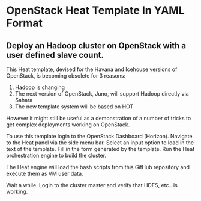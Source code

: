 OpenStack Heat Template In YAML Format
======

Deploy an Hadoop cluster on OpenStack with a user defined slave count.
------

This Heat template, devised for the Havana and Icehouse versions of OpenStack,
is becoming obsolete for 3 reasons:
1. Hadoop is changing
2. The next version of OpenStack, Juno, will support Hadoop directly via Sahara
3. The new template system will be based on HOT

However it might still be useful as a demonstration of a number of tricks
to get complex deployments working on OpenStack.

To use this template login to the OpenStack Dashboard (Horizon).
Navigate to the Heat panel via the side menu bar.
Select an input option to load in the text of the template.
Fill in the form generated by the template.
Run the Heat orchestration engine to build the cluster.

The Heat engine will load the bash scripts from this GitHub repository
and execute them as VM user data.

Wait a while.
Login to the cluster master and verify that HDFS, etc.. is working.